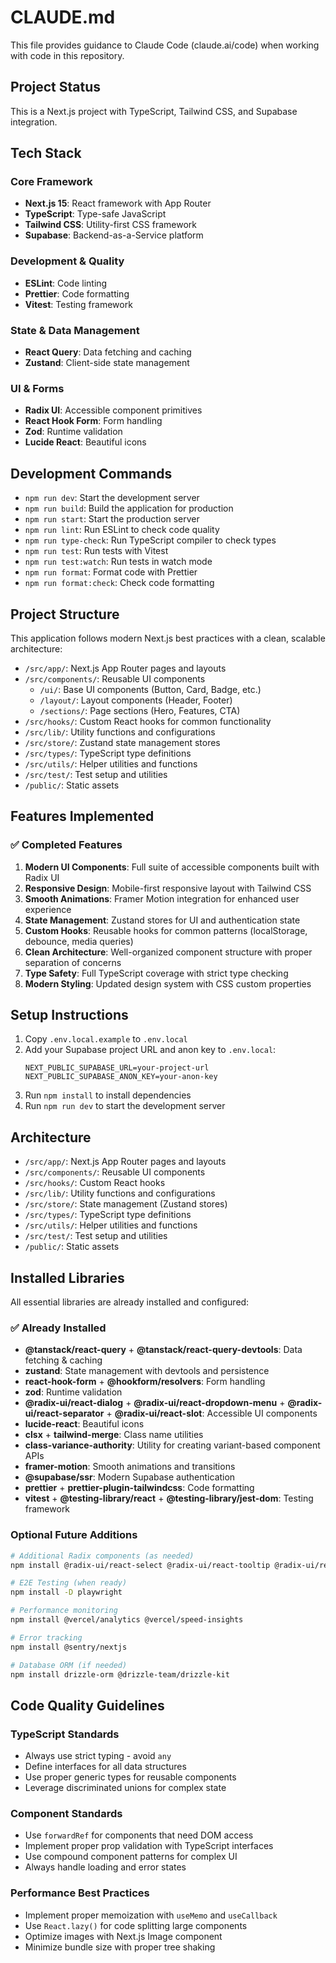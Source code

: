 # CLAUDE.md

This file provides guidance to Claude Code (claude.ai/code) when working with code in this repository.

## Project Status

This is a Next.js project with TypeScript, Tailwind CSS, and Supabase integration.

## Tech Stack

### Core Framework

- **Next.js 15**: React framework with App Router
- **TypeScript**: Type-safe JavaScript
- **Tailwind CSS**: Utility-first CSS framework
- **Supabase**: Backend-as-a-Service platform

### Development & Quality

- **ESLint**: Code linting
- **Prettier**: Code formatting
- **Vitest**: Testing framework

### State & Data Management

- **React Query**: Data fetching and caching
- **Zustand**: Client-side state management

### UI & Forms

- **Radix UI**: Accessible component primitives
- **React Hook Form**: Form handling
- **Zod**: Runtime validation
- **Lucide React**: Beautiful icons

## Development Commands

- `npm run dev`: Start the development server
- `npm run build`: Build the application for production
- `npm run start`: Start the production server
- `npm run lint`: Run ESLint to check code quality
- `npm run type-check`: Run TypeScript compiler to check types
- `npm run test`: Run tests with Vitest
- `npm run test:watch`: Run tests in watch mode
- `npm run format`: Format code with Prettier
- `npm run format:check`: Check code formatting

## Project Structure

This application follows modern Next.js best practices with a clean, scalable architecture:

- `/src/app/`: Next.js App Router pages and layouts
- `/src/components/`: Reusable UI components
  - `/ui/`: Base UI components (Button, Card, Badge, etc.)
  - `/layout/`: Layout components (Header, Footer)
  - `/sections/`: Page sections (Hero, Features, CTA)
- `/src/hooks/`: Custom React hooks for common functionality
- `/src/lib/`: Utility functions and configurations
- `/src/store/`: Zustand state management stores
- `/src/types/`: TypeScript type definitions
- `/src/utils/`: Helper utilities and functions
- `/src/test/`: Test setup and utilities
- `/public/`: Static assets

## Features Implemented

### ✅ Completed Features

1. **Modern UI Components**: Full suite of accessible components built with Radix UI
2. **Responsive Design**: Mobile-first responsive layout with Tailwind CSS
3. **Smooth Animations**: Framer Motion integration for enhanced user experience
4. **State Management**: Zustand stores for UI and authentication state
5. **Custom Hooks**: Reusable hooks for common patterns (localStorage, debounce, media queries)
6. **Clean Architecture**: Well-organized component structure with proper separation of concerns
7. **Type Safety**: Full TypeScript coverage with strict type checking
8. **Modern Styling**: Updated design system with CSS custom properties

## Setup Instructions

1. Copy `.env.local.example` to `.env.local`
2. Add your Supabase project URL and anon key to `.env.local`:
   ```
   NEXT_PUBLIC_SUPABASE_URL=your-project-url
   NEXT_PUBLIC_SUPABASE_ANON_KEY=your-anon-key
   ```
3. Run `npm install` to install dependencies
4. Run `npm run dev` to start the development server

## Architecture

- `/src/app/`: Next.js App Router pages and layouts
- `/src/components/`: Reusable UI components
- `/src/hooks/`: Custom React hooks
- `/src/lib/`: Utility functions and configurations
- `/src/store/`: State management (Zustand stores)
- `/src/types/`: TypeScript type definitions
- `/src/utils/`: Helper utilities and functions
- `/src/test/`: Test setup and utilities
- `/public/`: Static assets

## Installed Libraries

All essential libraries are already installed and configured:

### ✅ Already Installed

- **@tanstack/react-query** + **@tanstack/react-query-devtools**: Data fetching & caching
- **zustand**: State management with devtools and persistence
- **react-hook-form** + **@hookform/resolvers**: Form handling
- **zod**: Runtime validation
- **@radix-ui/react-dialog** + **@radix-ui/react-dropdown-menu** + **@radix-ui/react-separator** + **@radix-ui/react-slot**: Accessible UI components
- **lucide-react**: Beautiful icons
- **clsx** + **tailwind-merge**: Class name utilities
- **class-variance-authority**: Utility for creating variant-based component APIs
- **framer-motion**: Smooth animations and transitions
- **@supabase/ssr**: Modern Supabase authentication
- **prettier** + **prettier-plugin-tailwindcss**: Code formatting
- **vitest** + **@testing-library/react** + **@testing-library/jest-dom**: Testing framework

### Optional Future Additions

```bash
# Additional Radix components (as needed)
npm install @radix-ui/react-select @radix-ui/react-tooltip @radix-ui/react-tabs

# E2E Testing (when ready)
npm install -D playwright

# Performance monitoring
npm install @vercel/analytics @vercel/speed-insights

# Error tracking
npm install @sentry/nextjs

# Database ORM (if needed)
npm install drizzle-orm @drizzle-team/drizzle-kit
```

## Code Quality Guidelines

### TypeScript Standards

- Always use strict typing - avoid `any`
- Define interfaces for all data structures
- Use proper generic types for reusable components
- Leverage discriminated unions for complex state

### Component Standards

- Use `forwardRef` for components that need DOM access
- Implement proper prop validation with TypeScript interfaces
- Use compound component patterns for complex UI
- Always handle loading and error states

### Performance Best Practices

- Implement proper memoization with `useMemo` and `useCallback`
- Use `React.lazy()` for code splitting large components
- Optimize images with Next.js Image component
- Minimize bundle size with proper tree shaking

